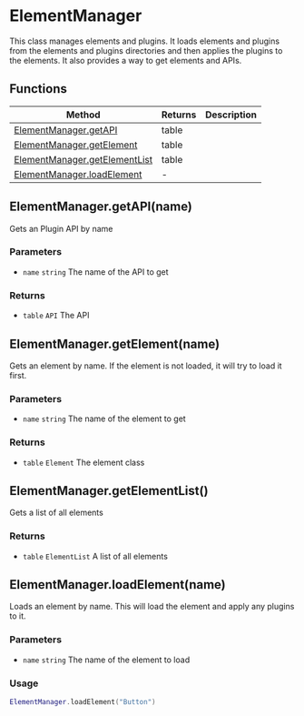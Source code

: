 # ElementManager
This class manages elements and plugins. It loads elements and plugins from the elements and plugins directories
and then applies the plugins to the elements. It also provides a way to get elements and APIs.

## Functions

|Method|Returns|Description|
|---|---|---|
|[ElementManager.getAPI](#elementmanager-getapi)|table|
|[ElementManager.getElement](#elementmanager-getelement)|table|
|[ElementManager.getElementList](#elementmanager-getelementlist)|table|
|[ElementManager.loadElement](#elementmanager-loadelement)|-|


## ElementManager.getAPI(name)
Gets an Plugin API by name

### Parameters
* `name` `string` The name of the API to get

### Returns
* `table` `API` The API

## ElementManager.getElement(name)
Gets an element by name. If the element is not loaded, it will try to load it first.

### Parameters
* `name` `string` The name of the element to get

### Returns
* `table` `Element` The element class

## ElementManager.getElementList()
Gets a list of all elements

### Returns
* `table` `ElementList` A list of all elements

## ElementManager.loadElement(name)
Loads an element by name. This will load the element and apply any plugins to it.

### Parameters
* `name` `string` The name of the element to load

### Usage
 ```lua
ElementManager.loadElement("Button")
```



